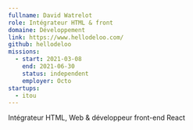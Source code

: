 ```yaml
---
fullname: David Watrelot
role: Intégrateur HTML & front
domaine: Développement
link: https://www.hellodeloo.com/
github: hellodeloo
missions:
  - start: 2021-03-08
    end: 2021-06-30
    status: independent
    employer: Octo
startups:
  - itou
---
```


Intégrateur HTML, Web & développeur front-end React
